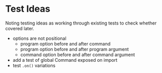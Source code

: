 # Test Ideas

Noting testing ideas as working through existing tests to check whether covered later.

- options are not positional
  - program option before and after command
  - program option before and after program argument
  - command option before and after command argument
- add a test of global Command exposed on import
- test `.on()` variations
